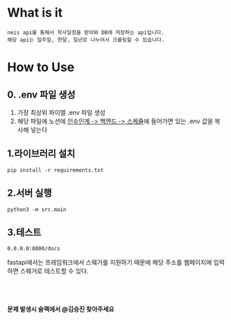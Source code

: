 # What is it
```
neis api를 통해서 학사일정을 받아와 DB에 저장하는 api입니다.
해당 api는 일주일, 한달, 일년로 나누어서 크롤링할 수 있습니다.
```
# How to Use

## 0. .env 파일 생성
1. 가장 최상위 파이엘 .env 파일 생성 <br>
2. 해당 파일에 노션에 [인수인계 -> 백엔드 -> 스케쥴](https://www.notion.so/xquare-app/env-8c6f95c4c1e5498388ee5cbd80dbbc7d?pvs=4)에 들어가면 있는 .env 값을 복사해 넣는다

## 1.라이브러리 설치

```
pip install -r requirements.txt
```

## 2.서버 실행

```
python3 -m src.main
```

## 3.테스트
```
0.0.0.0:8000/docs
```
fastapi에서는 프레임워크에서 스웨거를 지원하기 때문에 해당 주소를 웹페이지에 입력하면 스웨거로 테스트할 수 있다.<br>
<br>
<br>
<br>
<br>
**문제 발생시 슬랙에서 @김승진 찾아주세요**
